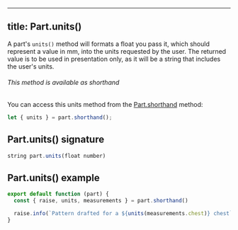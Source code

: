 ***

## title: Part.units()

A part's `units()` method will formats a float you pass it, which should
represent a value in mm, into the units requested by the user.
The returned value is to be used in presentation only, as it will be
a string that includes the user's units.

<Tip>

###### This method is available as shorthand

You can access this units method from the [Part.shorthand](#shorthand) method:

```js
let { units } = part.shorthand();
```

</Tip>

## Part.units() signature

```js
string part.units(float number)
```

## Part.units() example

```js
export default function (part) {
  const { raise, units, measurements } = part.shorthand()

  raise.info(`Pattern drafted for a ${units(measurements.chest)} chest`)
}
```
